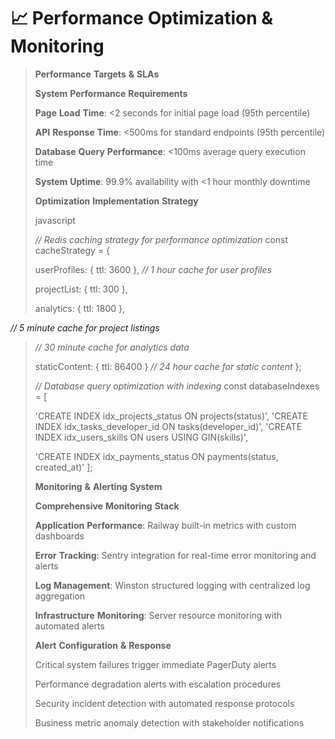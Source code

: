 # 📈 Performance Optimization & Monitoring



> **Performance** **Targets** **&** **SLAs**
>
> **System** **Performance** **Requirements**
>
> **Page** **Load** **Time**: <2 seconds for initial page load (95th percentile)
>
> **API** **Response** **Time**: <500ms for standard endpoints (95th percentile)
>
> **Database** **Query** **Performance**: <100ms average query execution time
>
> **System** **Uptime**: 99.9% availability with <1 hour monthly downtime
>
> **Optimization** **Implementation** **Strategy**
>
> javascript
>
> _//_ _Redis_ _caching_ _strategy_ _for_ _performance_ _optimization_ const cacheStrategy = {
>
> userProfiles: { ttl: 3600 }, _//_ _1_ _hour_ _cache_ _for_ _user_ _profiles_
>
> projectList: { ttl: 300 },
>
> analytics: { ttl: 1800 },

_//_ _5_ _minute_ _cache_ _for_ _project_ _listings_

> _//_ _30_ _minute_ _cache_ _for_ _analytics_ _data_
>
> staticContent: { ttl: 86400 } _//_ _24_ _hour_ _cache_ _for_ _static_ _content_ };
>
> _//_ _Database_ _query_ _optimization_ _with_ _indexing_ const databaseIndexes = \[
>
> 'CREATE INDEX idx\_projects\_status ON projects(status)', 'CREATE INDEX idx\_tasks\_developer\_id ON tasks(developer\_id)', 'CREATE INDEX idx\_users\_skills ON users USING GIN(skills)',
>
> 'CREATE INDEX idx\_payments\_status ON payments(status, created\_at)' ];
>
> **Monitoring** **&** **Alerting** **System**
>
> **Comprehensive** **Monitoring** **Stack**
>
> **Application** **Performance**: Railway built-in metrics with custom dashboards
>
> **Error** **Tracking**: Sentry integration for real-time error monitoring and alerts
>
> **Log** **Management**: Winston structured logging with centralized log aggregation
>
> **Infrastructure** **Monitoring**: Server resource monitoring with automated alerts
>
> **Alert** **Configuration** **&** **Response**
>
> Critical system failures trigger immediate PagerDuty alerts
>
> Performance degradation alerts with escalation procedures
>
> Security incident detection with automated response protocols
>
> Business metric anomaly detection with stakeholder notifications
